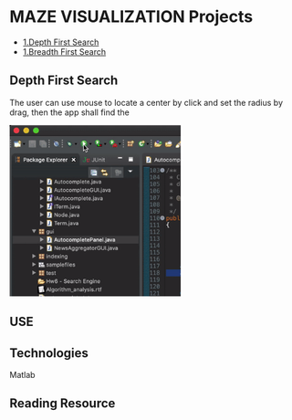 # MAZE VISUALIZATION Projects
* [1.Depth First Search](#depth-first-search)
* [1.Breadth First Search](#breadth-first-search)

## Depth First Search
The user can use mouse to locate a center by click and set the radius by drag, then the app shall find the
<!--![Alt Text](https://github.com/cchun319/GUI_fun/blob/main/circle.gif)-->
<img src="https://github.com/cchun319/DFS_BFS/blob/master/DFS.gif" width="300" height="300"/>

## USE

## Technologies
Matlab

## Reading Resource
